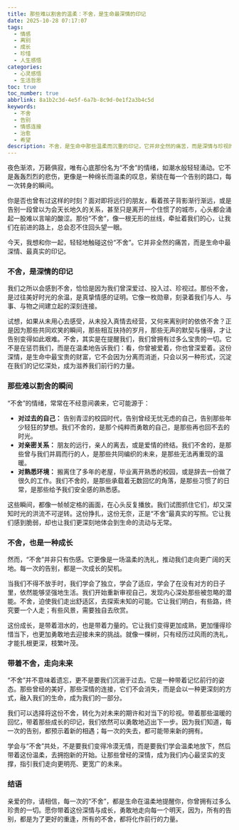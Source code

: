 ```yaml
---
title: 那些难以割舍的温柔：不舍，是生命最深情的印记
date: 2025-10-28 07:17:07
tags:
  - 情感
  - 离别
  - 成长
  - 珍惜
  - 人生感悟
categories:
  - 心灵感悟
  - 生活哲思
toc: true
toc_number: true
abbrlink: 8a1b2c3d-4e5f-6a7b-8c9d-0e1f2a3b4c5d
keywords:
  - 不舍
  - 告别
  - 情感连接
  - 治愈
  - 希望
description: 不舍，是生命中那些温柔而沉重的印记，它并非全然的痛苦，而是深情与珍视的证明。本文将带你走进“不舍”的内心世界，理解它如何成为我们成长的一部分，并学会带着这份温柔，勇敢地走向未来。
---
```


夜色渐浓，万籁俱寂，唯有心底那份名为“不舍”的情绪，如潮水般轻轻涌动。它不是轰轰烈烈的悲伤，更像是一种绵长而温柔的叹息，萦绕在每一个告别的路口，每一次转身的瞬间。

你是否也曾有过这样的时刻？面对即将远行的朋友，看着孩子背影渐行渐远，或是告别一段曾以为会天长地久的关系，甚至只是离开一个住惯了的城市，心头都会涌起一股难以言喻的酸涩。那份“不舍”，像一根无形的丝线，牵扯着我们的心，让我们在前进的路上，总会忍不住回头望一眼。

今天，我想和你一起，轻轻地触碰这份“不舍”。它并非全然的痛苦，而是生命中最深情、最真实的印记。

### 不舍，是深情的印记

我们之所以会感到不舍，恰恰是因为我们曾深爱过、投入过、珍视过。那份不舍，是过往美好时光的余温，是真挚情感的证明。它像一枚勋章，刻录着我们与人、与事、与物之间建立起的深刻连接。

试想，如果从未用心去感受，从未投入真情去经营，又何来离别时的依依不舍？正是因为那些共同欢笑的瞬间，那些相互扶持的岁月，那些无声的默契与懂得，才让告别变得如此艰难。不舍，其实是在提醒我们，我们曾拥有过多么宝贵的一切。它不是在惩罚我们，而是在温柔地告诉我们：看，你曾被爱着，你也曾深爱着。这份深情，是生命中最宝贵的财富，它不会因为分离而消逝，只会以另一种形式，沉淀在我们的记忆深处，成为滋养我们前行的力量。

### 那些难以割舍的瞬间

“不舍”的情绪，常常在不经意间袭来，它可能源于：

*   **对过去的自己：** 告别青涩的校园时代，告别曾经无忧无虑的自己，告别那些年少轻狂的梦想。我们不舍的，是那个纯粹而勇敢的自己，是那些再也回不去的时光。
*   **对亲密关系：** 朋友的远行，亲人的离去，或是爱情的终结。我们不舍的，是那些曾与我们并肩而行的人，是那些共同编织的未来，是那些无法再重现的温暖。
*   **对熟悉环境：** 搬离住了多年的老屋，毕业离开熟悉的校园，或是辞去一份做了很久的工作。我们不舍的，是那些承载着无数回忆的角落，是那些习惯了的日常，是那些给予我们安全感的熟悉感。

这些瞬间，都像一帧帧定格的画面，在心头反复播放。我们试图抓住它们，却又深知时光的洪流不可逆转。这份挣扎，这份无奈，正是“不舍”最真实的写照。它让我们感到脆弱，却也让我们更深刻地体会到生命的流动与无常。

### 不舍，也是一种成长

然而，“不舍”并非只有伤感。它更像是一场温柔的洗礼，推动我们走向更广阔的天地。每一次的告别，都是一次成长的契机。

当我们不得不放手时，我们学会了独立，学会了适应，学会了在没有对方的日子里，依然能够坚强地生活。我们开始重新审视自己，发现内心深处那些被忽略的潜能。不舍，迫使我们走出舒适区，去探索未知的可能。它让我们明白，有些路，终究要一个人走；有些风景，需要独自去欣赏。

这份成长，是带着泪水的，也是带着力量的。它让我们变得更加成熟，更加懂得珍惜当下，也更加勇敢地去迎接未来的挑战。就像一棵树，只有经历过风雨的洗礼，才能扎根更深，枝繁叶茂。

### 带着不舍，走向未来

“不舍”并不意味着遗忘，更不是要我们沉溺于过去。它是一种带着记忆前行的姿态。那些曾经的美好，那些深情的连接，它们不会消失，而是会以一种更深刻的方式，融入我们的生命，成为我们的一部分。

我们可以选择将这份不舍，转化为对未来的期许和对当下的珍视。带着那些温暖的回忆，带着那些成长的印记，我们依然可以勇敢地迈出下一步。因为我们知道，每一次的告别，都预示着新的相遇；每一次的失去，都可能带来新的拥有。

学会与“不舍”共处，不是要我们变得冷漠无情，而是要我们学会温柔地放下，然后带着这份温柔，去拥抱新的开始。让那些曾经的深情，成为我们内心最坚实的支撑，指引我们走向更明亮、更宽广的未来。

### 结语

亲爱的你，请相信，每一次的“不舍”，都是生命在温柔地提醒你，你曾拥有过多么珍贵的一切。愿你带着这份深情与成长，勇敢地走向每一个明天，因为，所有的告别，都是为了更好的重逢，所有的不舍，都将化作前行的力量。